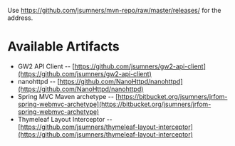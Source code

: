 Use https://github.com/jsumners/mvn-repo/raw/master/releases/ for the address.

# Available Artifacts

* GW2 API Client -- [https://github.com/jsumners/gw2-api-client](https://github.com/jsumners/gw2-api-client)
* nanohttpd -- [https://github.com/NanoHttpd/nanohttpd](https://github.com/NanoHttpd/nanohttpd)
* Spring MVC Maven archetype -- [https://bitbucket.org/jsumners/jrfom-spring-webmvc-archetype](https://bitbucket.org/jsumners/jrfom-spring-webmvc-archetype)
* Thymeleaf Layout Interceptor -- [https://github.com/jsumners/thymeleaf-layout-interceptor](https://github.com/jsumners/thymeleaf-layout-interceptor)
